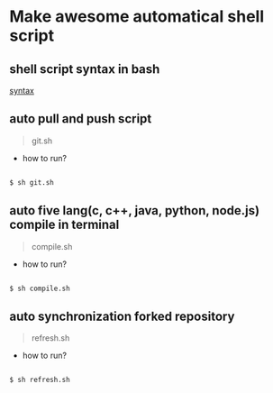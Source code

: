 # Make awesome automatical shell script

## shell script syntax in bash

[syntax](https://devhints.io/bash)

## auto pull and push script

> git.sh

+ how to run?

```bash

$ sh git.sh

```

## auto five lang(c, c++, java, python, node.js) compile in terminal

> compile.sh

+ how to run?

```bash

$ sh compile.sh

```

## auto synchronization forked repository

> refresh.sh

+ how to run?

```bash

$ sh refresh.sh

```
